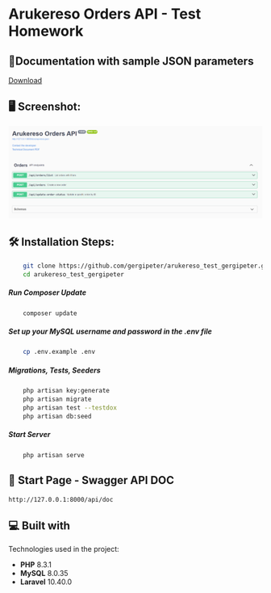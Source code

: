 
<h1>Arukereso Orders API - Test Homework</h1>

<h2>📃Documentation with sample JSON parameters</h2>

[Download](https://github.com/gergipeter/arukereso_test_gergipeter/blob/main/arukereso_order_api_technical_doc.pdf)

<h2>🖥 Screenshot:</h2>

![screenshot](https://github.com/gergipeter/arukereso_test_gergipeter/blob/main/screenshot.PNG)

<h2>🛠️ Installation Steps:</h2>

```bash
    git clone https://github.com/gergipeter/arukereso_test_gergipeter.git
    cd arukereso_test_gergipeter
```
<h5>Run Composer Update</h5>

```bash
    composer update
```
<h5>Set up your MySQL username and password in the .env file</h5>

```bash
    cp .env.example .env
```
<h5>Migrations, Tests, Seeders</h5>

```bash
    php artisan key:generate
    php artisan migrate
    php artisan test --testdox
    php artisan db:seed
```
<h5>Start Server</h5>

```bash
    php artisan serve
```


<h2>📖 Start Page - Swagger API DOC</h2>

    http://127.0.0.1:8000/api/doc

<h2>💻 Built with</h2>

Technologies used in the project:

-  **PHP** 8.3.1
-  **MySQL** 8.0.35
-  **Laravel** 10.40.0

